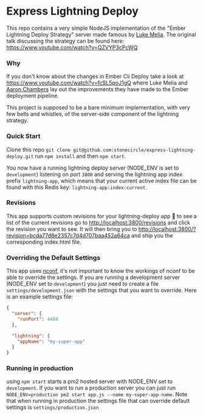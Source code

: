 # Express Lightning Deploy
This repo contains a very simple NodeJS implementation of the "Ember Lightning Deploy Strategy" server made famous by [Luke Melia](https://twitter.com/lukemelia). The original talk discussing the strategy can be found here: https://www.youtube.com/watch?v=QZVYP3cPcWQ

### Why
If you don't know about the changes in Ember Cli Deploy take a look at https://www.youtube.com/watch?v=fcSL5poJ1gQ where Luke Melia and [Aaron Chambers](https://twitter.com/grandazz) lay out the improvements they have made to the Ember deployment pipeline.

This project is supposed to be a bare minimum implementation, with very few bells and whistles, of the server-side component of the lightning strategy.

### Quick Start
Clone this repo `git clone git@github.com:stonecircle/express-lightning-deploy.git` run `npm install` and then `npm start`.

You now have a running lightning deploy server (NODE_ENV is set to `development`) listening on port `3800` and serving the lightning app index prefix `lightning-app`, which means that your current active index file can be found with this Redis key: `lightning-app:index:current`.

### Revisions
This app supports custom revisions for your lightning-deploy app 🎉 to see a list of the current revisions go to [http://localhost:3800/revisions](http://localhost:3800/revisions) and click the revision you want to see. It will then bring you to [http://localhost:3800/?revision=bcda77d8e2357c7d4d707baa452a64ca](http://localhost:3800/?revision=bcda77d8e2357c7d4d707baa452a64ca) and ship you the corresponding index.html file.

### Overriding the Default Settings
This app uses [nconf](https://www.npmjs.com/package/nconf), it's not important to know the workings of nconf to be able to override the settings. If you are running a development server (NODE_ENV set to `development`) you just need to create a file `settings/development.json` with the settings that you want to override. Here is an example settings file:

```json
{
  "server": {
    "runPort": 4484
  },

  "lightning": {
    "appName": "my-super-app"
  }
}
```

### Running in production
using `npm start` starts a pm2 hosted server with NODE_ENV set to `development`. If you want to run a production server you can just run `NODE_ENV=production pm2 start app.js --name my-super-app-name`. Note that when running in production the settings file that can override default settings is `settings/production.json`
